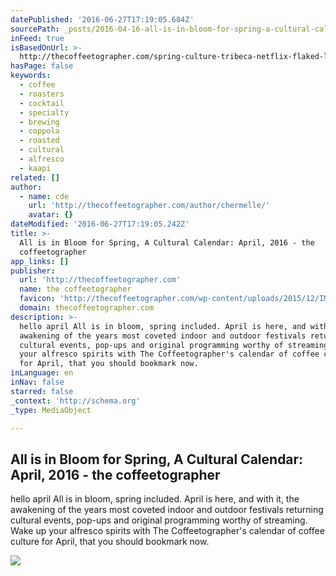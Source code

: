 ```yaml
---
datePublished: '2016-06-27T17:19:05.684Z'
sourcePath: _posts/2016-04-16-all-is-in-bloom-for-spring-a-cultural-calendar-april-2016.md
inFeed: true
isBasedOnUrl: >-
  http://thecoffeetographer.com/spring-culture-tribeca-netflix-flaked-lic-flea-kappi-cafe-coffee-blogger-april-2016/
hasPage: false
keywords:
  - coffee
  - roasters
  - cocktail
  - specialty
  - brewing
  - coppola
  - roasted
  - cultural
  - alfresco
  - kaapi
related: []
author:
  - name: cde
    url: 'http://thecoffeetographer.com/author/chermelle/'
    avatar: {}
dateModified: '2016-06-27T17:19:05.242Z'
title: >-
  All is in Bloom for Spring, A Cultural Calendar: April, 2016 - the
  coffeetographer
app_links: []
publisher:
  url: 'http://thecoffeetographer.com'
  name: the coffeetographer
  favicon: 'http://thecoffeetographer.com/wp-content/uploads/2015/12/IMG_7153.jpg'
  domain: thecoffeetographer.com
description: >-
  hello april All is in bloom, spring included. April is here, and with it, the
  awakening of the years most coveted indoor and outdoor festivals returning
  cultural events, pop-ups and original programming worthy of streaming. Wake up
  your alfresco spirits with The Coffeetographer's calendar of coffee culture
  for April, that you should bookmark now.
inLanguage: en
inNav: false
starred: false
_context: 'http://schema.org'
_type: MediaObject

---
```

<article style=""><h1>All is in Bloom for Spring, A Cultural Calendar: April, 2016 - the coffeetographer</h1><p>hello april All is in bloom, spring included. April is here, and with it, the awakening of the years most coveted indoor and outdoor festivals returning cultural events, pop-ups and original programming worthy of streaming. Wake up your alfresco spirits with The Coffeetographer's calendar of coffee culture for April, that you should bookmark now.</p><img src="http://thecoffeetographer.com/wp-content/uploads/2016/04/image2.jpeg" /></article>